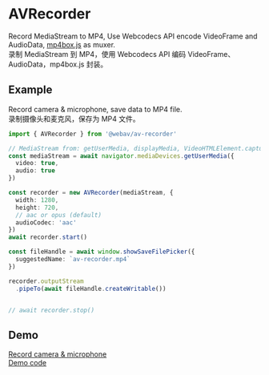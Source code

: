 # AVRecorder

Record MediaStream to MP4, Use Webcodecs API encode VideoFrame and AudioData, [mp4box.js](https://github.com/gpac/mp4box.js) as muxer.  
录制 MediaStream 到 MP4，使用 Webcodecs API 编码 VideoFrame、AudioData，mp4box.js 封装。  

## Example
Record camera & microphone, save data to MP4 file.  
录制摄像头和麦克风，保存为 MP4 文件。  

```ts
import { AVRecorder } from '@webav/av-recorder'

// MediaStream from: getUserMedia, displayMedia, VideoHTMLElement.captureStream, VideoCanvasElement.captureStream, AVCanvas.captureStream etc...
const mediaStream = await navigator.mediaDevices.getUserMedia({
  video: true,
  audio: true
})

const recorder = new AVRecorder(mediaStream, {
  width: 1280,
  height: 720,
  // aac or opus (default)
  audioCodec: 'aac'
})
await recorder.start()

const fileHandle = await window.showSaveFilePicker({
  suggestedName: `av-recorder.mp4`
})

recorder.outputStream
  .pipeTo(await fileHandle.createWritable())


// await recorder.stop()
```

## Demo
[Record camera & microphone](https://hughfenghen.github.io/WebAV/demo/record-usermedia.html)  
[Demo code](./demo/record-usermedia.ts)  